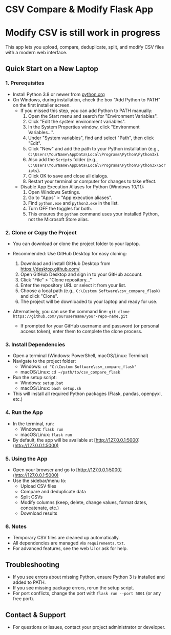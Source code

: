 
# CSV Compare & Modify Flask App
# Modify CSV is still work in progress
This app lets you upload, compare, deduplicate, split, and modify CSV files with a modern web interface.

## Quick Start on a New Laptop

### 1. Prerequisites
 - Install Python 3.8 or newer from [python.org](https://www.python.org/downloads/)
 - On Windows, during installation, check the box "Add Python to PATH" on the first installer screen.
    - If you missed this step, you can add Python to PATH manually:
       1. Open the Start menu and search for "Environment Variables".
       2. Click "Edit the system environment variables".
       3. In the System Properties window, click "Environment Variables...".
       4. Under "System variables", find and select "Path", then click "Edit".
       5. Click "New" and add the path to your Python installation (e.g., `C:\Users\YourName\AppData\Local\Programs\Python\Python3x`).
       6. Also add the `Scripts` folder (e.g., `C:\Users\YourName\AppData\Local\Programs\Python\Python3x\Scripts`).
       7. Click OK to save and close all dialogs.
       8. Restart your terminal or computer for changes to take effect.
    - Disable App Execution Aliases for Python (Windows 10/11):
       1. Open Windows Settings.
       2. Go to "Apps" > "App execution aliases".
       3. Find `python.exe` and `python3.exe` in the list.
       4. Turn OFF the toggles for both.
       5. This ensures the `python` command uses your installed Python, not the Microsoft Store alias.

### 2. Clone or Copy the Project
- You can download or clone the project folder to your laptop.
- Recommended: Use GitHub Desktop for easy cloning:
   1. Download and install GitHub Desktop from https://desktop.github.com/
   2. Open GitHub Desktop and sign in to your GitHub account.
   3. Click "File" > "Clone repository..."
   4. Enter the repository URL or select it from your list.
   5. Choose a local path (e.g., `C:\Custom Software\csv_compare_flask`) and click "Clone".
   6. The project will be downloaded to your laptop and ready for use.
- Alternatively, you can use the command line:
   `git clone https://github.com/yourusername/your-repo-name.git`

   - If prompted for your GitHub username and password (or personal access token), enter them to complete the clone process.

### 3. Install Dependencies
- Open a terminal (Windows: PowerShell, macOS/Linux: Terminal)
- Navigate to the project folder:
   - Windows: `cd "C:\Custom Software\csv_compare_flask"`
   - macOS/Linux: `cd ~/path/to/csv_compare_flask`
- Run the setup script:
   - Windows: `setup.bat`
   - macOS/Linux: `bash setup.sh`
- This will install all required Python packages (Flask, pandas, openpyxl, etc.)

### 4. Run the App
- In the terminal, run:
   - Windows: `flask run`
   - macOS/Linux: `flask run`
- By default, the app will be available at [http://127.0.0.1:5000](http://127.0.0.1:5000)

### 5. Using the App
- Open your browser and go to [http://127.0.0.1:5000](http://127.0.0.1:5000)
- Use the sidebar/menu to:
   - Upload CSV files
   - Compare and deduplicate data
   - Split CSVs
   - Modify columns (keep, delete, change values, format dates, concatenate, etc.)
   - Download results

### 6. Notes
- Temporary CSV files are cleaned up automatically.
- All dependencies are managed via `requirements.txt`.
- For advanced features, see the web UI or ask for help.

## Troubleshooting
- If you see errors about missing Python, ensure Python 3 is installed and added to PATH.
- If you see missing package errors, rerun the setup script.
- For port conflicts, change the port with `flask run --port 5001` (or any free port).

## Contact & Support
- For questions or issues, contact your project administrator or developer.
